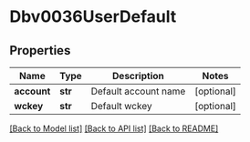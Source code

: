 # Dbv0036UserDefault

## Properties
Name | Type | Description | Notes
------------ | ------------- | ------------- | -------------
**account** | **str** | Default account name | [optional] 
**wckey** | **str** | Default wckey | [optional] 

[[Back to Model list]](../README.md#documentation-for-models) [[Back to API list]](../README.md#documentation-for-api-endpoints) [[Back to README]](../README.md)


